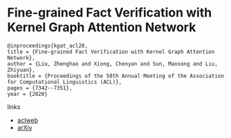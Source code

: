 # Fine-grained Fact Verification with Kernel Graph Attention Network

```
@inproceedings{kgat_acl20,
title = {Fine-grained Fact Verification with Kernel Graph Attention Network},
author = {Liu, Zhenghao and Xiong, Chenyan and Sun, Maosong and Liu, Zhiyuan},
booktitle = {Proceedings of the 58th Annual Meeting of the Association for Computational Linguistics (ACL)},
pages = {7342--7351},
year = {2020}
```

links
- [aclweb](https://www.aclweb.org/anthology/2020.acl-main.655/)
- [arXiv](https://arxiv.org/abs/1910.09796)
